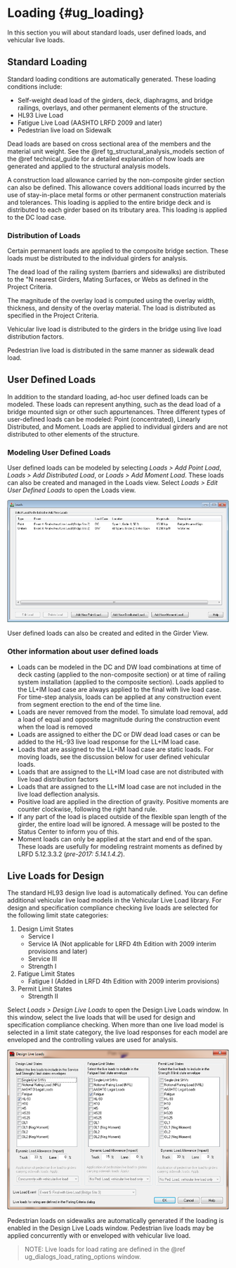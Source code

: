 Loading {#ug_loading}
==============================================
In this section you will about standard loads, user defined loads, and vehicular live loads.

Standard Loading
----------------
Standard loading conditions are automatically generated. These loading conditions include:
* Self-weight dead load of the girders, deck, diaphragms, and bridge railings, overlays, and other permanent elements of the structure.
* HL93 Live Load
* Fatigue Live Load (AASHTO LRFD 2009 and later)
* Pedestrian live load on Sidewalk

Dead loads are based on cross sectional area of the members and the material unit weight. See the @ref tg_structural_analysis_models section of the @ref technical_guide for a detailed explanation of how loads are generated and applied to the structural analysis models.

A construction load allowance carried by the non-composite girder section can also be defined. This allowance covers additional loads incurred by the use of stay-in-place metal forms or other permanent construction materials and tolerances. This loading is applied to the entire bridge deck and is distributed to each girder based on its tributary area. This loading is applied to the DC load case.

### Distribution of Loads ###
Certain permanent loads are applied to the composite bridge section. These loads must be distributed to the individual girders for analysis.

The dead load of the railing system (barriers and sidewalks) are distributed to the "N nearest Girders, Mating Surfaces, or Webs as defined in the Project Criteria.

The magnitude of the overlay load is computed using the overlay width, thickness, and density of the overlay material. The load is distributed as specified in the Project Criteria.

Vehicular live load is distributed to the girders in the bridge using live load distribution factors.

Pedestrian live load is distributed in the same manner as sidewalk dead load.


User Defined Loads
------------------
In addition to the standard loading, ad-hoc user defined loads can be modeled. These loads can represent anything, such as the dead load of a bridge mounted sign or other such appurtenances. Three different types of user-defined loads can be modeled: Point (concentrated), Linearly Distributed, and Moment. Loads are applied to individual girders and are not distributed to other elements of the structure.

### Modeling User Defined Loads ###
User defined loads can be modeled by selecting *Loads > Add Point Load*, *Loads > Add Distributed Load*, or *Loads > Add Moment Load*. These loads can also be created and managed in the Loads view. Select *Loads > Edit User Defined Loads* to open the Loads view.

![](LoadsView.png)

User defined loads can also be created and edited in the Girder View.

### Other information about user defined loads ###
* Loads can be modeled in the DC and DW load combinations at time of deck casting (applied to the non-composite section) or at time of railing system installation (applied to the composite section). Loads applied to the LL+IM load case are always applied to the final with live load case. For time-step analysis, loads can be applied at any construction event from segment erection to the end of the time line.
* Loads are never removed from the model. To simulate load removal, add a load of equal and opposite magnitude during the construction event when the load is removed
* Loads are assigned to either the DC or DW dead load cases or can be added to the HL-93 live load response for the LL+IM load case.
* Loads that are assigned to the LL+IM load case are static loads. For moving loads, see the discussion below for user defined vehicular loads.
* Loads that are assigned to the LL+IM load case are not distributed with live load distribution factors
* Loads that are assigned to the LL+IM load case are not included in the live load deflection analysis.
* Positive load are applied in the direction of gravity. Positive moments are counter clockwise, following the right hand rule.
* If any part of the load is placed outside of the flexible span length of the girder, the entire load will be ignored. A message will be posted to the Status Center to inform you of this.
* Moment loads can only be applied at the start and end of the span. These loads are usefully for modeling restraint moments as defined by LRFD 5.12.3.3.2 (*pre-2017: 5.14.1.4.2*).

Live Loads for Design
----------------------
The standard HL93 design live load is automatically defined. You can define additional vehicular live load models in the Vehicular Live Load library. For design and specification compliance checking live loads are selected for the following limit state categories:

1. Design Limit States
   * Service I
   * Service IA (Not applicable for LRFD 4th Edition with 2009 interim provisions and later)
   * Service III
   * Strength I 
2. Fatigue Limit States
   * Fatigue I (Added in LRFD 4th Edition with 2009 interim provisions)
3. Permit Limit States
   * Strength II

Select *Loads > Design Live Loads* to open the Design Live Loads window. In this window, select the live loads that will be used for design and specification compliance checking. When more than one live load model is selected in a limit state category, the live load responses for each model are enveloped and the controlling values are used for analysis.

![](DesignLiveLoads.png)

Pedestrian loads on sidewalks are automatically generated if the loading is enabled in the Design Live Loads window. Pedestrian live loads may be applied concurrently with or enveloped with vehicular live load.

> NOTE: Live loads for load rating are defined in the @ref ug_dialogs_load_rating_options window.
